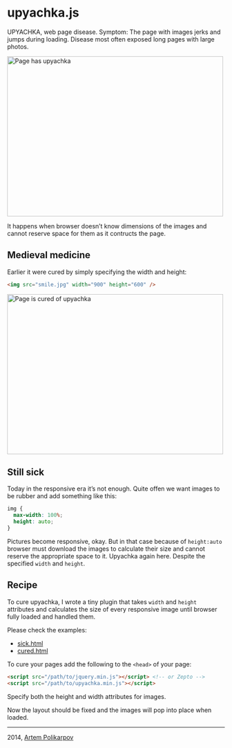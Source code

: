 # upyachka.js

UPYACHKA, web page disease. Symptom: The page with images jerks and jumps during loading. Disease most often exposed long pages with large photos.

<img src="http://artpolikarpov.github.io/upyachka.js/examples/sick.gif" width="500" height="370" alt="Page has upyachka">

It happens when browser doesn’t know dimensions of the images and cannot reserve space for them as it contructs the page.

## Medieval medicine

Earlier it were cured by simply specifying the width and height:

```html
<img src="smile.jpg" width="900" height="600" />
```

<img src="http://artpolikarpov.github.io/upyachka.js/examples/cured.gif" width="500" height="370" alt="Page is cured of upyachka">

## Still sick

Today in the responsive era it’s not enough. Quite offen we want images to be rubber and add something like this:

```css
img {
  max-width: 100%;
  height: auto;
}
```

Pictures become responsive, okay. But in that case because of `height:auto` browser must download the images to calculate their size and cannot reserve the appropriate space to it. Upyachka again here. Despite the specified `width` and `height`.

## Recipe

To cure upyachka, I wrote a tiny plugin that takes `width` and `height` attributes and calculates the size of every responsive image until browser fully loaded and handled them.

Please check the examples:

* [sick.html](http://artpolikarpov.github.io/upyachka.js/examples/sick.html)
* [cured.html](http://artpolikarpov.github.io/upyachka.js/examples/cured.html)

To cure your pages add the following to the `<head>` of your page:

```html
<script src="/path/to/jquery.min.js"></script> <!-- or Zepto -->
<script src="/path/to/upyachka.min.js"></script>
```

Specify both the height and width attributes for images.

Now the layout should be fixed and the images will pop into place when loaded.

---

2014, <a href="https://twitter.com/artpolikarpoff/">Artem Polikarpov</a>
